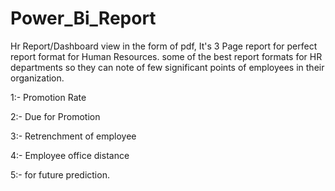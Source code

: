 # Power_Bi_Report
Hr Report/Dashboard view in the form of pdf, It's 3 Page report for perfect report format for Human Resources.
some of the best report formats for HR departments so they can note of few significant points of employees in their organization.

1:- Promotion Rate

2:- Due for Promotion 

3:- Retrenchment of employee

4:- Employee office distance 

5:- for future prediction.
